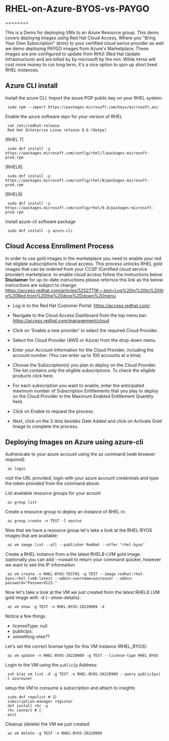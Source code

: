# RHEL-on-Azure-BYOS-vs-PAYGO
========

This is a Demo for deploying VMs to an Azure Resource group. This demo covers deployng images using Red Hat Cloud Access, Where you "Bring Your Own Subscription" (`BYOS`) to your certified cloud serice provider as well we demo deploying PAYGO images from Azure's Marketplace. These images are pre-configured to update from RHUI (Red Hat Update Infrastructure) and are billed by by microsoft by the min. While `PAYGO` will cost more money to run long term, it's a nice option to spin up short lived RHEL instances.


Azure CLI install
------------

Install the azure CLI.
Import the azure PGP public key on your RHEL system:

     sudo rpm --import https://packages.microsoft.com/keys/microsoft.asc

Enable the azure software repo for your version of RHEL

     cat /etc/redhat-release
     Red Hat Enterprise Linux release 8.6 (Ootpa)

[RHEL 7]

     sudo dnf install -y https://packages.microsoft.com/config/rhel/7/packages-microsoft-prod.rpm

[RHEL8]

     sudo dnf install -y https://packages.microsoft.com/config/rhel/8/packages-microsoft-prod.rpm

[RHEL9]

     sudo dnf install -y https://packages.microsoft.com/config/rhel/9.0/packages-microsoft-prod.rpm

Install azure-cli software package

     sudo dnf install -y azure-cli


Cloud Access Enrollment Process
------------

In order to use gold images in the marketplace you need to enable your red hat eligible subscriptions for cloud access. This process unlocks RHEL gold images that can be ordered from your CCSP (Certified cloud service provider) marketplace. to enable cloud access follow the instructions below 
**Disclaimer** for up-to-date instructions please refernce this link as the below instructions are subject to change: https://access.redhat.com/articles/5252771#:~:text=Log%20in%20to%20the%20Red,from%20the%20drop%2Ddown%20menu.

- Log in to the Red Hat Customer Portal: https://access.redhat.com/

- Navigate to the Cloud Access Dashboard from the top menu bar: https://access.redhat.com/management/cloud
     
- Click on 'Enable a new provider' to select the required Cloud Provider.

- Select the Cloud Provider (AWS or Azure) from the drop-down menu.

- Enter your Account Information for the Cloud Provider, including the account number. (You can enter up to 100 accounts at a time).

- Choose the Subscription(s) you plan to deploy on the Cloud Provider. The list contains only the eligible subscriptions. To check the eligible products click here.

- For each subscription you want to enable, enter the anticipated maximum number of Subscription Entitlements that you play to deploy on the Cloud Provider in the Maximum Enabled Entitlement Quantity field.

- Click on Enable to request the process.

- Next, click on the 3 dots besides Date Added and click on Activate Gold Image to complete the process.                  

Deploying Images on Azure using azure-cli
------------

Authenicate to your azure account using the az command (web browser required):

     az login
     
visit the URL provided, login with your azure account credentials and type the token provided from the command 
above.

List available resource groups for your acount 

     az group list

Create a resource group to deploy an instance of RHEL in:

     az group create -n TEST -l eastus
     
Now that we have a resource group let's take a look at the RHEL-BYOS images that are available:

     az vm image list --all --publisher RedHat --offer "rhel-byos"
     
Create a RHEL instance from a the latest RHEL8-LVM gold image. (optionally you can add --nowait to return your command quicker, however we want to see the IP information.

     az vm create -n RHEL-BYOS-TEST01 -g TEST --image redhat:rhel-byos:rhel-lvm8:latest --admin-username=azureuser --admin-password="Password123."
     
Now let's take a look at the VM we just created from the latest RHEL8 LVM gold image with -d (--show-details):

     az vm show -g TEST -n RHEL-BYOS-20220909 -d
     
Notice a few things
- licenseType: null
- publicIps:
- something-else??

Let's set the correct license type for this VM instance (RHEL_BYOS):

     az vm update -n RHEL-BYOS-20220909 -g TEST --license-type RHEL_BYOS
     
Login to the VM using the `publicIp` Address:

     ssh $(az vm list -d -g TEST -n RHEL-BYOS-20220909 --query publicIps) -l azureuser
     
setup the VM to consume a subscription and attach to insights

     sudo dnf repolist # 😕
     subscription-manager register
     dnf install rhc -y
     rhc connect # 🙂
     exit

Cleanup (delete) the VM we just created:
 
     az vm delete -g TEST -n RHEL-BYOS-20220909
